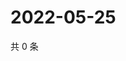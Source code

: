 # 2022-05-25

共 0 条

<!-- BEGIN WEIBO -->
<!-- 最后更新时间 Wed May 25 2022 15:13:02 GMT+0800 (China Standard Time) -->

<!-- END WEIBO -->
